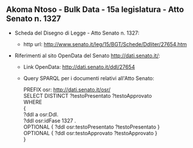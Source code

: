 ## Akoma Ntoso - Bulk Data - 15a legislatura - Atto Senato n. 1327 ##

* Scheda del Disegno di Legge - Atto Senato n. 1327:
	* http url: http://www.senato.it/leg/15/BGT/Schede/Ddliter/27654.htm

* Riferimenti al sito OpenData del Senato http://dati.senato.it/:
	* Link OpenData: http://dati.senato.it/ddl/27654
	* Query SPARQL per i documenti relativi all'Atto Senato:

        PREFIX osr: <http://dati.senato.it/osr/>  
		SELECT DISTINCT ?testoPresentato ?testoApprovato  
		WHERE  
		{  
		    ?ddl a osr:Ddl.  
		    ?ddl osr:idFase 1327 .  
		    OPTIONAL { ?ddl osr:testoPresentato ?testoPresentato }  
		    OPTIONAL { ?ddl osr:testoApprovato ?testoApprovato }  
		}
		